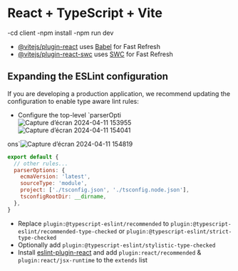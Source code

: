 # React + TypeScript + Vite

-cd client
-npm install
-npm run dev


- [@vitejs/plugin-react](https://github.com/vitejs/vite-plugin-react/blob/main/packages/plugin-react/README.md) uses [Babel](https://babeljs.io/) for Fast Refresh
- [@vitejs/plugin-react-swc](https://github.com/vitejs/vite-plugin-react-swc) uses [SWC](https://swc.rs/) for Fast Refresh

## Expanding the ESLint configuration

If you are developing a production application, we recommend updating the configuration to enable type aware lint rules:

- Configure the top-level `parserOpti![Capture d’écran 2024-04-11 153955](https://github.com/idrissoufaysal/React-recipie-app/assets/111917792/03267074-5d49-4a8b-9577-616d2d4a6e53)![Capture d’écran 2024-04-11 154041](https://github.com/idrissoufaysal/React-recipie-app/assets/111917792/e70dc023-97ad-4bd0-80f8-25f883c7d0dc)

ons`![Capture d’écran 2024-04-11 154819](https://github.com/idrissoufaysal/React-recipie-app/assets/111917792/927bb6da-6335-4edd-a6c4-4d20e8f35630)


```js
export default {
  // other rules...
  parserOptions: {
    ecmaVersion: 'latest',
    sourceType: 'module',
    project: ['./tsconfig.json', './tsconfig.node.json'],
    tsconfigRootDir: __dirname,
  },
}
```


- Replace `plugin:@typescript-eslint/recommended` to `plugin:@typescript-eslint/recommended-type-checked` or `plugin:@typescript-eslint/strict-type-checked`
- Optionally add `plugin:@typescript-eslint/stylistic-type-checked`
- Install [eslint-plugin-react](https://github.com/jsx-eslint/eslint-plugin-react) and add `plugin:react/recommended` & `plugin:react/jsx-runtime` to the `extends` list
